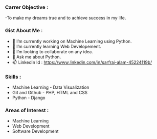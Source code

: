 ### Carrer Objective :
  -To make my dreams true and to achieve success in my life.
  
### Gist About Me : 
- 🔭 I’m currently working on Machine Learning using Python.
- 🌱 I’m currently learning Web Developement.
- 👯 I’m looking to collaborate on any idea.
- 💬 Ask me about Python.
- 📫 Linkedin Id : https://www.linkedin.com/in/sarfraj-alam-45224119b/

### Skills :
  - Machine Learning                        - Data Visualization
  - Git and Github                          - PHP, HTML and CSS
  - Python                                  - Django
  
### Areas of Interest : 
  - Machine Learning
  - Web Development
  - Software Development
